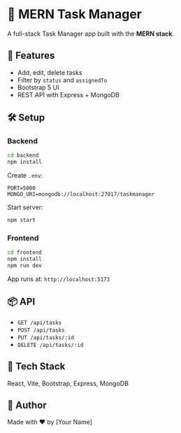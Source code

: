 # 📝 MERN Task Manager

A full-stack Task Manager app built with the **MERN stack**.

## 🚀 Features

* Add, edit, delete tasks
* Filter by `status` and `assignedTo`
* Bootstrap 5 UI
* REST API with Express + MongoDB

## 🛠️ Setup

### Backend

```bash
cd backend
npm install
```

Create `.env`:

```env
PORT=5000
MONGO_URI=mongodb://localhost:27017/taskmanager
```

Start server:

```bash
npm start
```

### Frontend

```bash
cd frontend
npm install
npm run dev
```

App runs at: `http://localhost:5173`

## 📦 API

* `GET /api/tasks`
* `POST /api/tasks`
* `PUT /api/tasks/:id`
* `DELETE /api/tasks/:id`

## 📁 Tech Stack

React, Vite, Bootstrap, Express, MongoDB

## 👤 Author

Made with ❤️ by \[Your Name]

